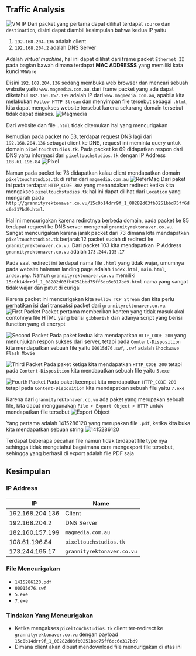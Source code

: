 ## Traffic Analysis
![VM IP](./asset/VMIP.png)
Dari packet yang pertama dapat dilihat terdapat `source` dan `destination`, disini dapat diambil kesimpulan bahwa kedua IP yaitu  
1. `192.168.204.136` adalah client
2. `192.168.204.2` adalah DNS Server

Adalah *virtual machine*, hal ini dapat dilihat dari frame packet `Ethernet II` pada bagian bawah dimana terdapat **MAC ADDRESSS** yang memiliki kata kunci `VMWare` 

Disini `192.168.204.136` sedang membuka web browser dan mencari sebuah website yaitu `www.magmedia.com.au`, dari frame packet yang ada dapat diketahui `182.160.157.199` adalah IP dari `www.magmedia.com.au`, apabila kita melakukan `Follow HTTP Stream` dan menyimpan file tersebut sebagai `.html`, kita dapat mengakses website tersebut karena sekarang domain tersebut tidak dapat diakses.
![Magmedia](./asset/Magmedia.png)

Dari website dan file `.html` tidak ditemukan hal yang mencurigakan

Kemudian pada packet no 53, terdapat request DNS lagi dari `192.168.204.136` sebagai client ke DNS, request ini meminta query untuk domain `pixeltouchstudios.tk`. Pada packet ke 69 didapatkan respon dari DNS yaitu informasi dari `pixeltouchstudios.tk` dengan IP Address `108.61.196.84`
![Pixel](./asset/PixelStudios.png)

Namun pada packet ke 73 didapatkan kalau client mendapatkan domain `pixeltouchstudios.tk` di refer dari `magmedia.com.au`
![ReferMag](./asset/ReferMag.png)
Dari paket ini pada terdapat `HTTP_CODE 302`  yang menandakan redirect ketika kita mengakses `pixeltouchstudios.tk` hal ini dapat dilihat dari `Location` yang mengarah pada `http://grannityrektonaver.co.vu/15c0b14drr9f_1_08282d03fb0251bbd75ff6dc6e317bd9.html`. 

Hal ini mencurigakan karena redirctnya berbeda domain, pada packet ke 85 terdapat request ke DNS server mengenai `grannityrektonaver.co.vu`. Sangat mencurigakan karena jarak packet dari 73 dimana kita mendapatkan `pixeltouchstudios.tk` berjarak 12 packet sudah di redirect ke `grannityrektonaver.co.vu`. Dari packet 103 kita mendapatkan IP Address `grannityrektonaver.co.vu` adalah `173.244.195.17`

Pada saat redirect ini terdapat nama file `.html` yang tidak wajar, umumnya pada website halaman landing page adalah `index.html`, `main.html`, `index.php`. Namun `grannityrektonaver.co.vu` memiliki `15c0b14drr9f_1_08282d03fb0251bbd75ff6dc6e317bd9.html` nama yang sangat tidak wajar dan patut di curigai

Karena packet ini mencurigakan kita `Follow TCP Stream` dan kita perlu perhatikan isi dari transaksi packet dari `grannityrektonaver.co.vu`.
![First Packet](./asset/GravFirst.png)
Packet pertama memberikan konten yang tidak masuk akal contohnya file HTML yang berisi `gibberish` dan adanya script yang berisii function yang di encrypt

![Second Packet](./asset/GravSecond.png)
Pada paket kedua kita mendapatkan `HTTP_CODE 200` yang menunjukan respon sukses dari server, tetapi pada `Content-Disposition` kita mendapatkan sebuah file yaitu `00015d76.swf`, `.swf` adalah `Shockwave Flash Movie`

![Third Packet](./asset/GravThird.png)
Pada paket ketiga kita mendapatkan `HTTP_CODE 200` tetapi pada `Content-Disposition` kita mendapatkan sebuah file yaitu `5.exe`

![Fourth Packet](./asset/GravFourth.png)
Pada paket keempat kita mendapatkan `HTTP_CODE 200` tetapi pada `Content-Disposition` kita mendapatkan sebuah file yaitu `7.exe`

Karena dari `grannityrektonaver.co.vu` ada paket yang merupakan sebuah file, kita dapat menggunakan `File > Export Object > HTTP` untuk mendapatkan file tersebut
![Export Object](./asset/ExportObject.png)

Yang pertama adalah 1415286120 yang merupakan file `.pdf`, ketika kita buka kita mendapatkan sebuah string 
![1415286120](./asset/1415286120.png)

Terdapat beberapa pecahan file namun tidak terdapat file type nya sehingga tidak mengetahui bagaimana cara mengexport file tersebut, sehingga yang berhasil di export adalah file PDF saja

## Kesimpulan
### IP Address
| IP | Name |
|----|------|
|192.168.204.136|Client|
|192.168.204.2|DNS Server|
|182.160.157.199|`magmedia.com.au`|
|108.61.196.84|`pixeltouchstudios.tk`|
|173.244.195.17|`grannityrektonaver.co.vu`|

### File Mencurigakan
- `1415286120.pdf`
- `00015d76.swf`
- `5.exe`
- `7.exe`

### Tindakan Yang Mencurigakan
- Ketika mengakses `pixeltouchstudios.tk` client ter-redirect ke `grannityrektonaver.co.vu` dengan payload `15c0b14drr9f_1_08282d03fb0251bbd75ff6dc6e317bd9`
- Dimana client akan dibuat mendownload file mencurigakan di atas ini
